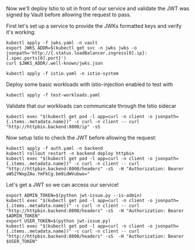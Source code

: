 Now we'll deploy Istio to sit in front of our service and validate the JWT was signed by Vault before allowing the request to pass.

First let's set up a service to provide the JWKs formatted keys and verify it's working:
```
kubectl apply -f jwks.yaml -n vault
export JWKS_ADDR=$(kubectl get svc -n jwks jwks -o jsonpath='http://{.status.loadBalancer.ingress[0].ip}:{.spec.ports[0].port}')
curl $JWKS_ADDR/.well-known/jwks.json
```

```
kubectl apply -f istio.yaml -n istio-system
```

Deploy some basic workloads with istio-injection enabled to test with
```
kubectl apply -f test-workloads.yaml
```

Validate that our workloads can communicate through the Istio sidecar
```
kubectl exec "$(kubectl get pod -l app=curl -n client -o jsonpath={.items..metadata.name})" -c curl -n client -- curl "http://httpbin.backend:8000/ip" -sS
```

Now setup Istio to check the JWT before allowing the request:
```
kubectl apply -f auth.yaml -n backend
kubectl rollout restart -n backend deploy httpbin
kubectl exec "$(kubectl get pod -l app=curl -n client -o jsonpath={.items..metadata.name})" -c curl -n client -- curl "http://httpbin.backend:8000/headers" -sS  -H "Authorization: Bearer aW52YWxpZAo.YmFkCg.bm9idWVubwo="
```

Let's get a JWT so we can access our service!
```
export ADMIN_TOKEN=$(python jwt-issue.py --is-admin)
kubectl exec "$(kubectl get pod -l app=curl -n client -o jsonpath={.items..metadata.name})" -c curl -n client -- curl "http://httpbin.backend:8000/headers" -sS  -H "Authorization: Bearer $ADMIN_TOKEN"
export USER_TOKEN=$(python jwt-issue.py)
kubectl exec "$(kubectl get pod -l app=curl -n client -o jsonpath={.items..metadata.name})" -c curl -n client -- curl "http://httpbin.backend:8000/headers" -sS  -H "Authorization: Bearer $USER_TOKEN"
```